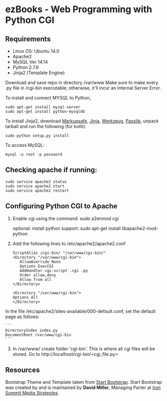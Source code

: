 # ezBooks - Web Programming with Python CGI
## Requirements
* Linux OS: Ubuntu 14.0
* Apache2 
* MySQL Ver 14.14 
* Python 2.7.6
* Jinja2 (Template Engine)

Download and save repo in directory /var/www
Make sure to make every .py file in /cgi-bin executable; otherwise, it'll incur an Internal Server Error. 

To install and connect MYSQL to Python,

	sudo apt-get install mysql-server
	sudo apt-get install python-mysqldb

To install Jinja2, download [Markupsafe](https://pypi.python.org/pypi/MarkupSafe), [Jinja](https://pypi.python.org/pypi/Jinja2), [Werkzeug](https://pypi.python.org/pypi/Werkzeug), [Passlib](https://pythonhosted.org/passlib/install.html), unpack tarball and run the following (for both):

	sudo python setup.py install

To access MySQL: 

	mysql -u root -p password

## Checking apache if running:

	sudo service apache2 status
	sudo service apache2 start
	sudo service apache2 restart

## Configuring Python CGI to Apache  

1. Enable cgi using the command: sudo a2enmod cgi
	
	optional: install python support: 
		sudo apt-get install libapache2-mod-python

2. Add the following lines to /etc/apache2/apache2.conf
	
	```
	ScriptAlias /cgi-bin/ "/var/www/cgi-bin/"
	<Directory "/var/www/cgi-bin">
	   AllowOverride None
	   Options ExecCGI
	   AddHandler cgi-script .cgi .py
	   Order allow,deny
	   Allow from all
	</Directory>

	<Directory "/var/www/cgi-bin">
	Options All
	</Directory>
	```

In the file /etc/apache2/sites-available/000-default.conf, set the default page as follows:
	
	```
	DirectoryIndex index.py
	DocumentRoot /var/www/cgi-bin
	```

3. In  /var/www/ create folder 'cgi-bin'. This is where all cgi files will be stored. 
Go to http://localhost/cgi-bin/<cgi_file.py>

## Resources

Bootstrap Theme and Template taken from [Start Bootstrap](http://startbootstrap.com/). 
Start Bootstrap was created by and is maintained by **David Miller**, Managing Parter at [Iron Summit Media Strategies](http://www.ironsummitmedia.com/).

